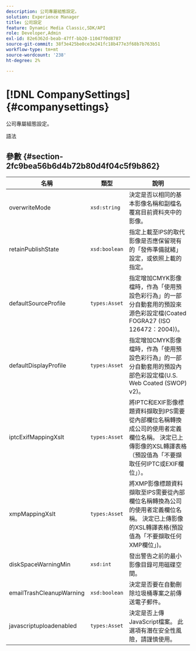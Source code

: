 ```yaml
---
description: 公司專屬組態設定。
solution: Experience Manager
title: 公司設定
feature: Dynamic Media Classic,SDK/API
role: Developer,Admin
exl-id: 82e6362d-beab-47ff-bb20-11047f0d8787
source-git-commit: 38f3e425be0ce3e241fc18b477e3f68b7b763b51
workflow-type: tm+mt
source-wordcount: '238'
ht-degree: 2%

---
```


# [!DNL CompanySettings]{#companysettings}

公司專屬組態設定。

語法

## 參數 {#section-2fc9bea56b6d4b72b80d4f04c5f9b862}

| 名稱 | 類型 | 說明 |
|---|---|---|
| overwriteMode | `xsd:string` | 決定是否以相同的基本影像名稱和副檔名覆寫目前資料夾中的影像。 |
| retainPublishState | `xsd:boolean` | 指定上載至IPS的取代影像是否應保留現有的「發佈準備就緒」設定，或依照上載的指定。 |
| defaultSourceProfile | `types:Asset` | 指定增加CMYK影像檔時，作為「使用預設色彩行為」的一部分自動套用的預設來源色彩設定檔(Coated FOGRA27 (ISO 126472：2004))。 |
| defaultDisplayProfile | `types:Asset` | 指定增加CMYK影像檔時，作為「使用預設色彩行為」的一部分自動套用的預設內部色彩設定檔(U.S. Web Coated (SWOP) v2)。 |
| iptcExifMappingXslt | `types:Asset` | 將IPTC和EXIF影像標題資料擷取到IPS需要從內部欄位名稱轉換成公司的使用者定義欄位名稱。 決定已上傳影像的XSL轉譯表格（預設值為「不要擷取任何IPTC或EXIF欄位」）。 |
| xmpMappingXslt | `types:Asset` | 將XMP影像標題資料擷取至IPS需要從內部欄位名稱轉換為公司的使用者定義欄位名稱。 決定已上傳影像的XSL轉譯表格(預設值為「不要擷取任何XMP欄位」)。 |
| diskSpaceWarningMin | `xsd:int` | 發出警告之前的最小影像目錄可用磁碟空間。 |
| emailTrashCleanupWarning | `xsd:boolean` | 決定是否要在自動刪除垃圾桶專案之前傳送電子郵件。 |
| javascriptuploadenabled | `types:Asset` | 決定是否上傳JavaScript檔案。 此選項有潛在安全性風險，請謹慎使用。 |
